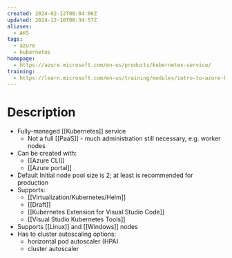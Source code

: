 ```yaml
---
created: 2024-02-12T08:04:06Z
updated: 2024-12-10T08:34:57Z
aliases:
  - AKS
tags:
  - azure
  - kubernetes
homepage:
  - https://azure.microsoft.com/en-us/products/kubernetes-service/
training:
  - https://learn.microsoft.com/en-us/training/modules/intro-to-azure-kubernetes-service/
---
```

# Description
- Fully-managed [[Kubernetes]] service
	- Not a full [[PaaS]] - much administration still necessary, e.g. worker nodes
- Can be created with:
	- [[Azure CLI]]
	- [[Azure portal]]
- Default Initial node pool size is 2; at least is recommended for production
- Supports:
	- [[Virtualization/Kubernetes/Helm]]
	- [[Draft]]
	- [[Kubernetes Extension for Visual Studio Code]]
	- [[Visual Studio Kubernetes Tools]]
- Supports [[Linux]] and [[Windows]] nodes
- Has to cluster autoscaling options:
	- horizontal pod autoscaler (HPA)
	- cluster autoscaler